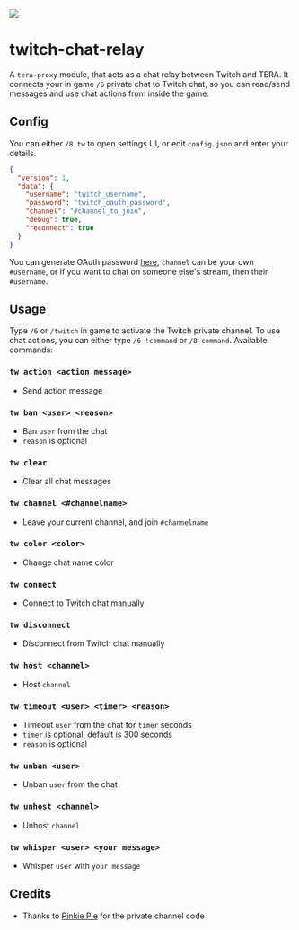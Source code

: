 ![](https://tera.zone/twitchrelay.gif)
# twitch-chat-relay
A `tera-proxy` module, that acts as a chat relay between Twitch and TERA. It connects your in game `/6` private chat to Twitch chat, so you can read/send messages and use chat actions from inside the game.

## Config
You can either `/8 tw` to open settings UI, or edit `config.json` and enter your details.
```json
{
  "version": 1,
  "data": {
    "username": "twitch_username",
    "password": "twitch_oauth_password",
    "channel": "#channel_to_join",
    "debug": true,
    "reconnect": true
  }
}
```
You can generate OAuth password [here](https://twitchapps.com/tmi/), `channel` can be your own `#username`, or if you want to chat on someone else's stream, then their `#username`.

## Usage
Type `/6` or `/twitch` in game to activate the Twitch private channel. To use chat actions, you can either type `/6 !command` or `/8 command`. Available commands:
### `tw action <action message>`
- Send action message
### `tw ban <user> <reason>`
- Ban `user` from the chat
- `reason` is optional
### `tw clear`
- Clear all chat messages
### `tw channel <#channelname>`
- Leave your current channel, and join `#channelname`
### `tw color <color>`
- Change chat name color
### `tw connect`
- Connect to Twitch chat manually
### `tw disconnect`
- Disconnect from Twitch chat manually
### `tw host <channel>`
- Host `channel`
### `tw timeout <user> <timer> <reason>`
- Timeout `user` from the chat for `timer` seconds
- `timer` is optional, default is 300 seconds
- `reason` is optional
### `tw unban <user>`
- Unban `user` from the chat
### `tw unhost <channel>`
- Unhost `channel`
### `tw whisper <user> <your message>`
- Whisper `user` with `your message`

## Credits
- Thanks to [Pinkie Pie](https://github.com/pinkipi/) for the private channel code
